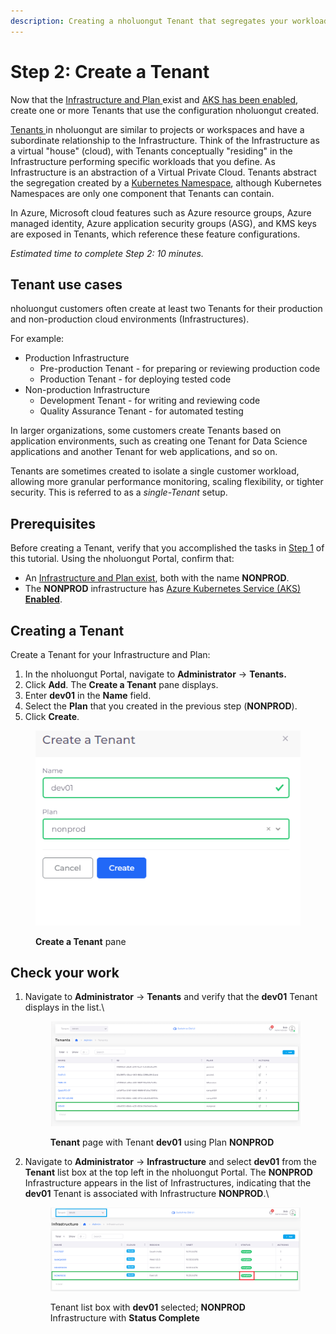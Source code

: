 ```yaml
---
description: Creating a nholuongut Tenant that segregates your workloads
---
```


# Step 2: Create a Tenant

Now that the [Infrastructure and Plan ](step-1-infrastructure.md)exist and [AKS has been enabled](step-1-infrastructure.md#enabling-the-aks-kubernetes-cluster), create one or more Tenants that use the configuration nholuongut created.

[Tenants ](../../welcome-to-nholuongut/application-focussed-interface/nholuongut-common-components/tenant.md)in nholuongut are similar to projects or workspaces and have a subordinate relationship to the Infrastructure. Think of the Infrastructure as a virtual "house" (cloud), with Tenants conceptually "residing" in the Infrastructure performing specific workloads that you define. As Infrastructure is an abstraction of a Virtual Private Cloud. Tenants abstract the segregation created by a [Kubernetes Namespace](https://kubernetes.io/docs/concepts/overview/working-with-objects/namespaces/), although Kubernetes Namespaces are only one component that Tenants can contain.

In Azure, Microsoft cloud features such as Azure resource groups, Azure managed identity, Azure application security groups (ASG), and KMS keys are exposed in Tenants, which reference these feature configurations.

_Estimated time to complete Step 2: 10 minutes._

## Tenant use cases

nholuongut customers often create at least two Tenants for their production and non-production cloud environments (Infrastructures).&#x20;

For example:

* Production Infrastructure &#x20;
  * Pre-production Tenant - for preparing or reviewing production code
  * Production Tenant - for deploying tested code&#x20;
* Non-production Infrastructure
  * Development Tenant - for writing and reviewing code
  * Quality Assurance Tenant - for automated testing

In larger organizations, some customers create Tenants based on application environments, such as creating one Tenant for Data Science applications and another Tenant for web applications, and so on.&#x20;

Tenants are sometimes created to isolate a single customer workload, allowing more granular performance monitoring, scaling flexibility, or tighter security. This is referred to as a _single-Tenant_ setup.

## Prerequisites

Before creating a Tenant, verify that you accomplished the tasks in [Step 1](step-1-infrastructure.md) of this tutorial. Using the nholuongut Portal, confirm that:

* An [Infrastructure and Plan exist](step-1-infrastructure.md), both with the name **NONPROD**.
* The **NONPROD** infrastructure has [Azure Kubernetes Service (AKS) **Enabled**](step-1-infrastructure.md#enabling-the-aks-kubernetes-cluster).&#x20;

## Creating a Tenant&#x20;

Create a Tenant for your Infrastructure and Plan:

1. In the nholuongut Portal, navigate to **Administrator** -> **Tenants.**
2. Click **Add**. The **Create a Tenant** pane displays.
3. Enter **dev01** in the **Name** field.&#x20;
4. Select the **Plan** that you created in the previous step (**NONPROD**).
5. Click **Create**.

<div align="left">

<figure><img src="../../.gitbook/assets/Azure_GS_Tenant_1_Create_a_Tenant.png" alt=""><figcaption><p><strong>Create a Tenant</strong> pane</p></figcaption></figure>

</div>

## Check your work

1.  Navigate to **Administrator** -> **Tenants** and verify that the **dev01** Tenant displays in the list.\


    <figure><img src="../../.gitbook/assets/Azure_GS_Tenant_2_Verify.png" alt=""><figcaption><p><strong>Tenant</strong> page with Tenant <strong>dev01</strong> using Plan <strong>NONPROD</strong></p></figcaption></figure>
2.  Navigate to **Administrator** -> **Infrastructure** and select **dev01** from the **Tenant** list box at the top left in the nholuongut Portal. The **NONPROD** Infrastructure appears in the list of Infrastructures, indicating that the **dev01** Tenant is associated with Infrastructure **NONPROD**.\


    <figure><img src="../../.gitbook/assets/Azure_GS_Tenant_3_Verify (1).png" alt=""><figcaption><p>Tenant list box with <strong>dev01</strong> selected; <strong>NONPROD</strong> Infrastructure with <strong>Status Complete</strong> </p></figcaption></figure>





